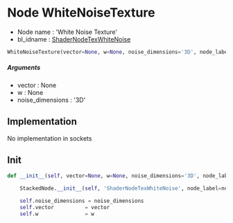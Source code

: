 # Node WhiteNoiseTexture

- Node name : 'White Noise Texture'
- bl_idname : [ShaderNodeTexWhiteNoise](https://docs.blender.org/api/current/bpy.types.ShaderNodeTexWhiteNoise.html)


``` python
WhiteNoiseTexture(vector=None, w=None, noise_dimensions='3D', node_label=None, node_color=None)
```
##### Arguments

- vector : None
- w : None
- noise_dimensions : '3D'

## Implementation

No implementation in sockets

## Init

``` python
def __init__(self, vector=None, w=None, noise_dimensions='3D', node_label=None, node_color=None):

    StackedNode.__init__(self, 'ShaderNodeTexWhiteNoise', node_label=node_label, node_color=node_color)

    self.noise_dimensions = noise_dimensions
    self.vector          = vector
    self.w               = w
```
